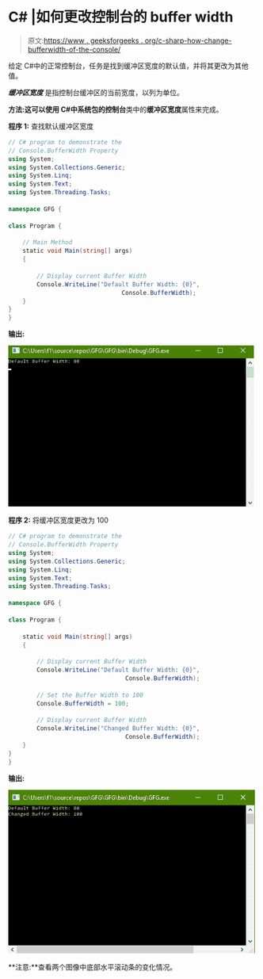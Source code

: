 # C# |如何更改控制台的 buffer width

> 原文:[https://www . geeksforgeeks . org/c-sharp-how-change-bufferwidth-of-the-console/](https://www.geeksforgeeks.org/c-sharp-how-to-change-bufferwidth-of-the-console/)

给定 C#中的正常控制台，任务是找到缓冲区宽度的默认值，并将其更改为其他值。

***缓冲区宽度*** 是指控制台缓冲区的当前宽度，以列为单位。

**方法:**这可以使用 C#中系统包的**控制台**类中的**缓冲区宽度**属性来完成。

**程序 1:** 查找默认缓冲区宽度

```cs
// C# program to demonstrate the 
// Console.BufferWidth Property
using System;
using System.Collections.Generic;
using System.Linq;
using System.Text;
using System.Threading.Tasks;

namespace GFG {

class Program {

    // Main Method
    static void Main(string[] args)
    {

        // Display current Buffer Width
        Console.WriteLine("Default Buffer Width: {0}",
                                Console.BufferWidth);
    }
}
}
```

**输出:**

![](img/dd27f5105980d372ecf6e45d5631bd85.png)

**程序 2:** 将缓冲区宽度更改为 100

```cs
// C# program to demonstrate the 
// Console.BufferWidth Property
using System;
using System.Collections.Generic;
using System.Linq;
using System.Text;
using System.Threading.Tasks;

namespace GFG {

class Program {

    static void Main(string[] args)
    {

        // Display current Buffer Width
        Console.WriteLine("Default Buffer Width: {0}",
                                 Console.BufferWidth);

        // Set the Buffer Width to 100
        Console.BufferWidth = 100;

        // Display current Buffer Width
        Console.WriteLine("Changed Buffer Width: {0}",
                                 Console.BufferWidth);
    }
}
}
```

**输出:**

![](img/c60d08e45bb5fa52be0b1026abaad103.png)

**注意:**查看两个图像中底部水平滚动条的变化情况。